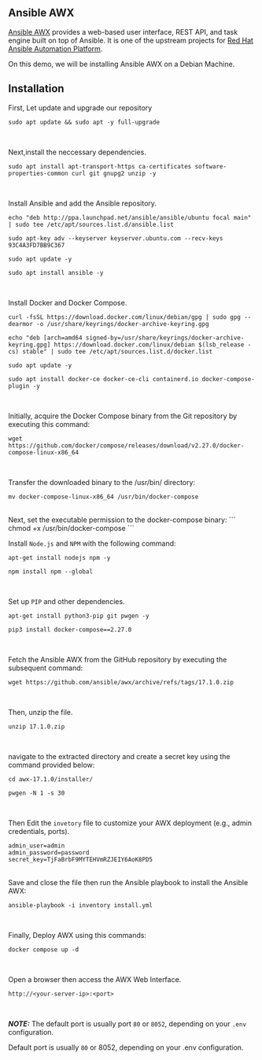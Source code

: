 ## Ansible AWX

[Ansible AWX](https://github.com/ansible/awx) provides a web-based user interface, REST API, and task engine built on top of Ansible. It is one of the upstream projects for [Red Hat Ansible Automation Platform](https://www.redhat.com/en/technologies/management/ansible?sc_cid=7015Y000003t7aWQAQ).

On this demo, we will be installing Ansible AWX on a Debian Machine.
<br>

## Installation
First, Let update and upgrade our repository
```
sudo apt update && sudo apt -y full-upgrade
```
<br>

Next,install the neccessary dependencies.
```
sudo apt install apt-transport-https ca-certificates software-properties-common curl git gnupg2 unzip -y
```
<br>

Install Ansible and add the Ansible repository.
```
echo "deb http://ppa.launchpad.net/ansible/ansible/ubuntu focal main" | sudo tee /etc/apt/sources.list.d/ansible.list
```
```
sudo apt-key adv --keyserver keyserver.ubuntu.com --recv-keys 93C4A3FD7BB9C367
```
```
sudo apt update -y
```
```
sudo apt install ansible -y
```
<br>

Install Docker and Docker Compose.
```
curl -fsSL https://download.docker.com/linux/debian/gpg | sudo gpg --dearmor -o /usr/share/keyrings/docker-archive-keyring.gpg
```
```
echo "deb [arch=amd64 signed-by=/usr/share/keyrings/docker-archive-keyring.gpg] https://download.docker.com/linux/debian $(lsb_release -cs) stable" | sudo tee /etc/apt/sources.list.d/docker.list
```
```
sudo apt update -y
```
```
sudo apt install docker-ce docker-ce-cli containerd.io docker-compose-plugin -y
```
<br>

Initially, acquire the Docker Compose binary from the Git repository by executing this command:
```
wget https://github.com/docker/compose/releases/download/v2.27.0/docker-compose-linux-x86_64
```
<br>

Transfer the downloaded binary to the /usr/bin/ directory:
```
mv docker-compose-linux-x86_64 /usr/bin/docker-compose
```
<br>
Next, set the executable permission to the docker-compose binary:
```
chmod +x /usr/bin/docker-compose
```
<br>

Install ```Node.js``` and ```NPM``` with the following command:
```
apt-get install nodejs npm -y
```
```
npm install npm --global
```
<br>

Set up ```PIP``` and other dependencies.
```
apt-get install python3-pip git pwgen -y
```
```
pip3 install docker-compose==2.27.0
```
<br>

Fetch the Ansible AWX from the GitHub repository by executing the subsequent command:
```
wget https://github.com/ansible/awx/archive/refs/tags/17.1.0.zip
```
<br>

Then, unzip the file.
```
unzip 17.1.0.zip
```
<br>

navigate to the extracted directory and create a secret key using the command provided below:
```
cd awx-17.1.0/installer/
```
```
pwgen -N 1 -s 30
```
<br>

Then Edit the ```invetory``` file to customize your AWX deployment (e.g., admin credentials, ports).
```
admin_user=admin
admin_password=password
secret_key=TjFaBrbF9MYTEHVmRZJEIY6AoK8PD5
```
<br>
Save and close the file then run the Ansible playbook to install the Ansible AWX:

```
ansible-playbook -i inventory install.yml
```
<br>

Finally, Deploy AWX using this commands:
```
docker compose up -d
```
<br>

Open a browser then access the AWX Web Interface.
```
http://<your-server-ip>:<port>
```
<br>

***NOTE:*** The default port is usually port ```80``` or ```8052```, depending on your ```.env``` configuration.
<br>


Default port is usually ```80``` or 8052, depending on your .env configuration.

